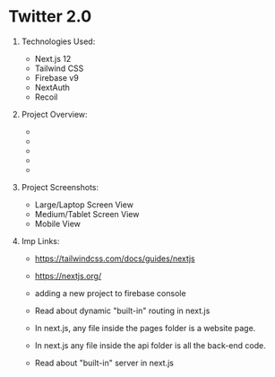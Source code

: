 # Twitter 2.0

1. Technologies Used:

    - Next.js 12
    - Tailwind CSS
    - Firebase v9
    - NextAuth
    - Recoil

2. Project Overview:

    - 
    -
    -
    -
    -

3. Project Screenshots:

    - Large/Laptop Screen View
    - Medium/Tablet Screen View
    - Mobile View

4. Imp Links:

     - https://tailwindcss.com/docs/guides/nextjs

    - https://nextjs.org/

    - adding a new project to firebase console

    - Read about dynamic "built-in" routing in next.js

    - In next.js, any file inside the pages folder is a website page.

    - In next.js any file inside the api folder is all the back-end code.

    - Read about "built-in" server in next.js
